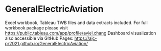 # GeneralElectricAviation
Excel workbook, Tableau TWB files and data extracts included. For full workbook package please visit https://public.tableau.com/app/profile/aviel.chang
Dashboard visualization also accessible via GitHub Pages: https://ajc-pr2021.github.io/GeneralElectricAviation/
